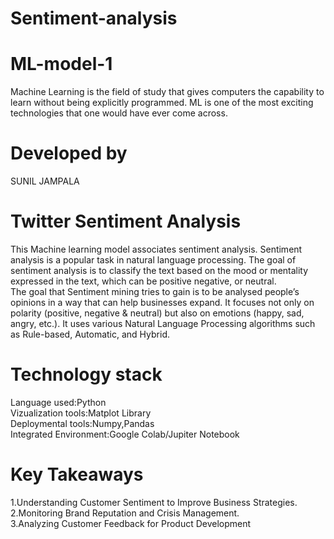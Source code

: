 # Sentiment-analysis

# ML-model-1
Machine Learning is the field of study that gives computers the capability to learn without being explicitly programmed. ML is one of the most exciting technologies that one would have ever come across.
# Developed by
SUNIL JAMPALA
# Twitter Sentiment Analysis
This Machine learning model  associates sentiment analysis.
Sentiment analysis is a popular task in natural language processing. The goal of sentiment analysis is to classify the text based on the mood or mentality expressed in the text, which can be positive negative, or neutral.</br>
The goal that Sentiment mining tries to gain is to be analysed people’s opinions in a way that can help businesses expand. It focuses not only on polarity (positive, negative & neutral) but also on emotions (happy, sad, angry, etc.). It uses various Natural Language Processing algorithms such as Rule-based, Automatic, and Hybrid.
# Technology stack
Language used:Python</br>
Vizualization tools:Matplot Library</br>
Deploymental tools:Numpy,Pandas</br>
Integrated Environment:Google Colab/Jupiter Notebook
# Key Takeaways
1.Understanding Customer Sentiment to Improve Business Strategies.</br>
2.Monitoring Brand Reputation and Crisis Management.</br>
3.Analyzing Customer Feedback for Product Development
